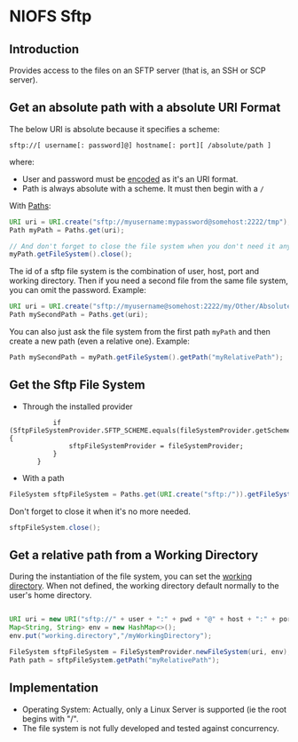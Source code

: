 # NIOFS Sftp

## Introduction

Provides access to the files on an SFTP server (that is, an SSH or SCP server).
 

## Get an absolute path with a absolute URI Format

The below URI is absolute because it specifies a scheme:

    sftp://[ username[: password]@] hostname[: port][ /absolute/path ]

where:

  * User and password must be [encoded](https://en.wikipedia.org/wiki/Percent-encoding) as it's an URI format. 
  * Path is always absolute with a scheme. It must then begin with a `/`

With [Paths](https://docs.oracle.com/javase/8/docs/api/java/nio/file/Paths.html):

```java
URI uri = URI.create("sftp://myusername:mypassword@somehost:2222/tmp");
Path myPath = Paths.get(uri);

// And don't forget to close the file system when you don't need it anymore
myPath.getFileSystem().close();
```

The id of a sftp file system is the combination of user, host, port and working directory. Then if you need a second file from the same file system, you can omit the password.
Example:
```java
URI uri = URI.create("sftp://myusername@somehost:2222/my/Other/Absolute/Path");
Path mySecondPath = Paths.get(uri);
```
You can also just ask the file system from the first path `myPath` and then create a new path (even a relative one). 
Example:
```java
Path mySecondPath = myPath.getFileSystem().getPath("myRelativePath");
```


## Get the Sftp File System

  * Through the installed provider
```javafor (FileSystemProvider fileSystemProvider : FileSystemProvider.installedProviders()) {
           if (SftpFileSystemProvider.SFTP_SCHEME.equals(fileSystemProvider.getScheme())) {
               sftpFileSystemProvider = fileSystemProvider;
           }
       }

```
  * With a path
```java
FileSystem sftpFileSystem = Paths.get(URI.create("sftp:/")).getFileSystem();
```

Don't forget to close it when it's no more needed.
```java
sftpFileSystem.close();
```


## Get a relative path from a Working Directory

During the instantiation of the file system, you can set the [working directory](http://gerardnico.com/wiki/file_system/working_directory). 
When not defined, the working directory default normally to the user's home directory.

```java

URI uri = new URI("sftp://" + user + ":" + pwd + "@" + host + ":" + port);
Map<String, String> env = new HashMap<>();
env.put("working.directory","/myWorkingDirectory");

FileSystem sftpFileSystem = FileSystemProvider.newFileSystem(uri, env);
Path path = sftpFileSystem.getPath("myRelativePath"); 

```

## Implementation

  * Operating System: Actually, only a Linux Server is supported (ie the root begins with "/".
  * The file system is not fully developed and tested against concurrency.